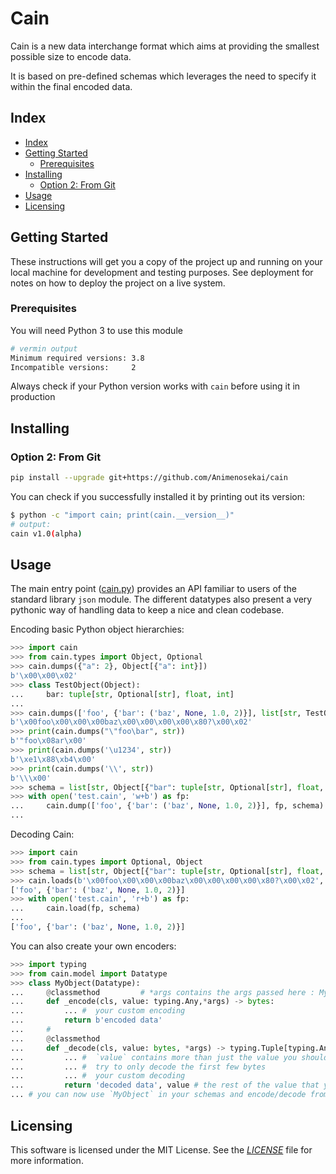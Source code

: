 # Cain

Cain is a new data interchange format which aims at providing the smallest possible size to encode data.

It is based on pre-defined schemas which leverages the need to specify it within the final encoded data.

## Index

- [Index](#index)
- [Getting Started](#getting-started)
  - [Prerequisites](#prerequisites)
- [Installing](#installing)
  - [Option 2: From Git](#option-2-from-git)
- [Usage](#usage)
- [Licensing](#licensing)

## Getting Started

These instructions will get you a copy of the project up and running on your local machine for development and testing purposes. See deployment for notes on how to deploy the project on a live system.

### Prerequisites

You will need Python 3 to use this module

```bash
# vermin output
Minimum required versions: 3.8
Incompatible versions:     2
```

Always check if your Python version works with `cain` before using it in production

## Installing

<!-- ### Option 1: From PyPI

```bash
pip install --upgrade cain
``` -->

### Option 2: From Git

```bash
pip install --upgrade git+https://github.com/Animenosekai/cain
```

You can check if you successfully installed it by printing out its version:

<!-- ```bash
$ cain --version
# output:
translatepy v2.3
```

or just: -->

```bash
$ python -c "import cain; print(cain.__version__)"
# output:
cain v1.0(alpha)
```

## Usage

The main entry point ([cain.py](./cain/cain.py)) provides an API familiar to users of the standard library `json` module. The different datatypes also present a very pythonic way of handling data to keep a nice and clean codebase.

Encoding basic Python object hierarchies:

```python
>>> import cain
>>> from cain.types import Object, Optional
>>> cain.dumps({"a": 2}, Object[{"a": int}])
b'\x00\x00\x02'
>>> class TestObject(Object):
...     bar: tuple[str, Optional[str], float, int]
...
>>> cain.dumps(['foo', {'bar': ('baz', None, 1.0, 2)}], list[str, TestObject])
b'\x00foo\x00\x00\x00baz\x00\x00\x00\x00\x80?\x00\x02'
>>> print(cain.dumps("\"foo\bar", str))
b'"foo\x08ar\x00'
>>> print(cain.dumps('\u1234', str))
b'\xe1\x88\xb4\x00'
>>> print(cain.dumps('\\', str))
b'\\\x00'
>>> schema = list[str, Object[{"bar": tuple[str, Optional[str], float, int]}]]
>>> with open('test.cain', 'w+b') as fp:
...     cain.dump(['foo', {'bar': ('baz', None, 1.0, 2)}], fp, schema)
...
```

Decoding Cain:

```python
>>> import cain
>>> from cain.types import Optional, Object
>>> schema = list[str, Object[{"bar": tuple[str, Optional[str], float, int]}]]
>>> cain.loads(b'\x00foo\x00\x00\x00baz\x00\x00\x00\x00\x80?\x00\x02', schema)
['foo', {'bar': ('baz', None, 1.0, 2)}]
>>> with open('test.cain', 'r+b') as fp:
...     cain.load(fp, schema)
...
['foo', {'bar': ('baz', None, 1.0, 2)}]
```

You can also create your own encoders:

```python
>>> import typing
>>> from cain.model import Datatype
>>> class MyObject(Datatype):
...     @classmethod         # *args contains the args passed here : MyObject[args]
...     def _encode(cls, value: typing.Any,*args) -> bytes:
...         ... #  your custom encoding
...         return b'encoded data'
...     #
...     @classmethod
...     def _decode(cls, value: bytes, *args) -> typing.Tuple[typing.Any, bytes]:
...         ... #  `value` contains more than just the value you should decode
...         ... #  try to only decode the first few bytes
...         ... #  your custom decoding
...         return 'decoded data', value # the rest of the value that you didn't decode
... # you can now use `MyObject` in your schemas and encode/decode from it
```

## Licensing

This software is licensed under the MIT License. See the [*LICENSE*](./LICENSE) file for more information.
